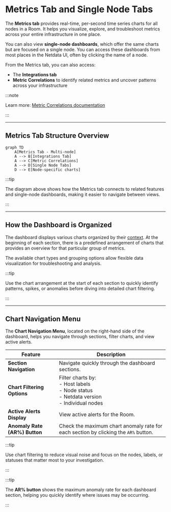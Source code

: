 # Metrics Tab and Single Node Tabs

The **Metrics tab** provides real-time, per-second time series charts for all nodes in a Room. It helps you visualize, explore, and troubleshoot metrics across your entire infrastructure in one place.

You can also view **single-node dashboards**, which offer the same charts but are focused on a single node. You can access these dashboards from most places in the Netdata UI, often by clicking the name of a node.

From the Metrics tab, you can also access:
- The **Integrations tab**
- **Metric Correlations** to identify related metrics and uncover patterns across your infrastructure

:::note

Learn more: [Metric Correlations documentation](/docs/metric-correlations.md)

:::

---

## Metrics Tab Structure Overview

```mermaid
graph TD
    A[Metrics Tab - Multi-node]
    A --> B[Integrations Tab]
    A --> C[Metric Correlations]
    A --> D[Single Node Tabs]
    D --> E[Node-specific charts]
```

:::tip

The diagram above shows how the Metrics tab connects to related features and single-node dashboards, making it easier to navigate between views.

:::

---

## How the Dashboard is Organized

The dashboard displays various charts organized by their [context](/docs/dashboards-and-charts/netdata-charts.md#contexts). At the beginning of each section, there is a predefined arrangement of charts that provides an overview for that particular group of metrics.

The available chart types and grouping options allow flexible data visualization for troubleshooting and analysis.

:::tip

Use the chart arrangement at the start of each section to quickly identify patterns, spikes, or anomalies before diving into detailed chart filtering.

:::

---

## Chart Navigation Menu

The **Chart Navigation Menu**, located on the right-hand side of the dashboard, helps you navigate through sections, filter charts, and view active alerts.

| Feature                        | Description                                                           |
|----------------------------------|-----------------------------------------------------------------------|
| **Section Navigation**          | Navigate quickly through the dashboard sections.                     |
| **Chart Filtering Options**     | Filter charts by:  <br/> - Host labels  <br/> - Node status  <br/> - Netdata version  <br/> - Individual nodes |
| **Active Alerts Display**       | View active alerts for the Room.                                      |
| **Anomaly Rate (AR%) Button**   | Check the maximum chart anomaly rate for each section by clicking the `AR%` button. |

:::tip

Use chart filtering to reduce visual noise and focus on the nodes, labels, or statuses that matter most to your investigation.

:::

:::tip

The **AR% button** shows the maximum anomaly rate for each dashboard section, helping you quickly identify where issues may be occurring.

:::